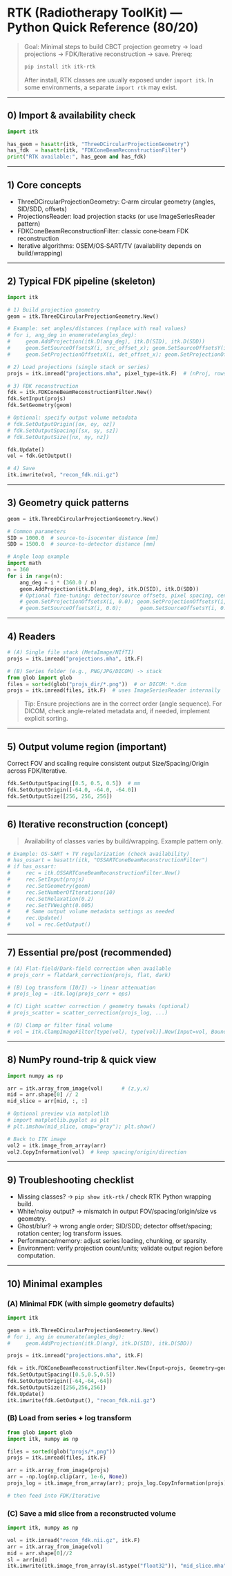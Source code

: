 # RTK (Radiotherapy ToolKit) — Python Quick Reference (80/20)

> Goal: Minimal steps to build CBCT projection geometry → load projections → FDK/Iterative reconstruction → save. Prereq:
>
> ```bash
> pip install itk itk-rtk
> ```
>
> After install, RTK classes are usually exposed under `import itk`. In some environments, a separate `import rtk` may exist.

---

## 0) Import & availability check

```python
import itk

has_geom = hasattr(itk, "ThreeDCircularProjectionGeometry")
has_fdk  = hasattr(itk, "FDKConeBeamReconstructionFilter")
print("RTK available:", has_geom and has_fdk)
```

---

## 1) Core concepts

- ThreeDCircularProjectionGeometry: C‑arm circular geometry (angles, SID/SDD, offsets)
- ProjectionsReader: load projection stacks (or use ImageSeriesReader pattern)
- FDKConeBeamReconstructionFilter: classic cone‑beam FDK reconstruction
- Iterative algorithms: OSEM/OS‑SART/TV (availability depends on build/wrapping)

---

## 2) Typical FDK pipeline (skeleton)

```python
import itk

# 1) Build projection geometry
geom = itk.ThreeDCircularProjectionGeometry.New()

# Example: set angles/distances (replace with real values)
# for i, ang_deg in enumerate(angles_deg):
#     geom.AddProjection(itk.D(ang_deg), itk.D(SID), itk.D(SDD))
#     geom.SetSourceOffsetsX(i, src_offset_x); geom.SetSourceOffsetsY(i, src_offset_y)
#     geom.SetProjectionOffsetsX(i, det_offset_x); geom.SetProjectionOffsetsY(i, det_offset_y)

# 2) Load projections (single stack or series)
projs = itk.imread("projections.mha", pixel_type=itk.F)  # (nProj, rows, cols) or (z,y,x)

# 3) FDK reconstruction
fdk = itk.FDKConeBeamReconstructionFilter.New()
fdk.SetInput(projs)
fdk.SetGeometry(geom)

# Optional: specify output volume metadata
# fdk.SetOutputOrigin([ox, oy, oz])
# fdk.SetOutputSpacing([sx, sy, sz])
# fdk.SetOutputSize([nx, ny, nz])

fdk.Update()
vol = fdk.GetOutput()

# 4) Save
itk.imwrite(vol, "recon_fdk.nii.gz")
```

---

## 3) Geometry quick patterns

```python
geom = itk.ThreeDCircularProjectionGeometry.New()

# Common parameters
SID = 1000.0  # source-to-isocenter distance [mm]
SDD = 1500.0  # source-to-detector distance [mm]

# Angle loop example
import math
n = 360
for i in range(n):
    ang_deg = i * (360.0 / n)
    geom.AddProjection(itk.D(ang_deg), itk.D(SID), itk.D(SDD))
    # Optional fine-tuning: detector/source offsets, pixel spacing, center of rotation shifts
    # geom.SetProjectionOffsetsX(i, 0.0); geom.SetProjectionOffsetsY(i, 0.0)
    # geom.SetSourceOffsetsX(i, 0.0);      geom.SetSourceOffsetsY(i, 0.0)
```

---

## 4) Readers

```python
# (A) Single file stack (MetaImage/NIfTI)
projs = itk.imread("projections.mha", itk.F)

# (B) Series folder (e.g., PNG/JPG/DICOM) -> stack
from glob import glob
files = sorted(glob("projs_dir/*.png"))  # or DICOM: *.dcm
projs = itk.imread(files, itk.F)  # uses ImageSeriesReader internally
```

> Tip: Ensure projections are in the correct order (angle sequence). For DICOM, check angle-related metadata and, if needed, implement explicit sorting.

---

## 5) Output volume region (important)

Correct FOV and scaling require consistent output Size/Spacing/Origin across FDK/Iterative.

```python
fdk.SetOutputSpacing([0.5, 0.5, 0.5])  # mm
fdk.SetOutputOrigin([-64.0, -64.0, -64.0])
fdk.SetOutputSize([256, 256, 256])
```

---

## 6) Iterative reconstruction (concept)

> Availability of classes varies by build/wrapping. Example pattern only.

```python
# Example: OS-SART + TV regularization (check availability)
# has_ossart = hasattr(itk, "OSSARTConeBeamReconstructionFilter")
# if has_ossart:
#     rec = itk.OSSARTConeBeamReconstructionFilter.New()
#     rec.SetInput(projs)
#     rec.SetGeometry(geom)
#     rec.SetNumberOfIterations(10)
#     rec.SetRelaxation(0.2)
#     rec.SetTVWeight(0.005)
#     # Same output volume metadata settings as needed
#     rec.Update()
#     vol = rec.GetOutput()
```

---

## 7) Essential pre/post (recommended)

```python
# (A) Flat-field/Dark-field correction when available
# projs_corr = flatdark_correction(projs, flat, dark)

# (B) Log transform (I0/I) -> linear attenuation
# projs_log = -itk.log(projs_corr + eps)

# (C) Light scatter correction / geometry tweaks (optional)
# projs_scatter = scatter_correction(projs_log, ...)

# (D) Clamp or filter final volume
# vol = itk.ClampImageFilter[type(vol), type(vol)].New(Input=vol, Bounds=[lo, hi]).GetOutput()
```

---

## 8) NumPy round-trip & quick view

```python
import numpy as np

arr = itk.array_from_image(vol)      # (z,y,x)
mid = arr.shape[0] // 2
mid_slice = arr[mid, :, :]

# Optional preview via matplotlib
# import matplotlib.pyplot as plt
# plt.imshow(mid_slice, cmap="gray"); plt.show()

# Back to ITK image
vol2 = itk.image_from_array(arr)
vol2.CopyInformation(vol)  # keep spacing/origin/direction
```

---

## 9) Troubleshooting checklist

- Missing classes? → `pip show itk-rtk` / check RTK Python wrapping build.
- White/noisy output? → mismatch in output FOV/spacing/origin/size vs geometry.
- Ghost/blur? → wrong angle order; SID/SDD; detector offset/spacing; rotation center; log transform issues.
- Performance/memory: adjust series loading, chunking, or sparsity.
- Environment: verify projection count/units; validate output region before computation.

---

## 10) Minimal examples

### (A) Minimal FDK (with simple geometry defaults)

```python
import itk

geom = itk.ThreeDCircularProjectionGeometry.New()
# for i, ang in enumerate(angles_deg):
#     geom.AddProjection(itk.D(ang), itk.D(SID), itk.D(SDD))

projs = itk.imread("projections.mha", itk.F)

fdk = itk.FDKConeBeamReconstructionFilter.New(Input=projs, Geometry=geom)
fdk.SetOutputSpacing([0.5,0.5,0.5])
fdk.SetOutputOrigin([-64,-64,-64])
fdk.SetOutputSize([256,256,256])
fdk.Update()
itk.imwrite(fdk.GetOutput(), "recon_fdk.nii.gz")
```

### (B) Load from series + log transform

```python
from glob import glob
import itk, numpy as np

files = sorted(glob("projs/*.png"))
projs = itk.imread(files, itk.F)

arr = itk.array_from_image(projs)
arr = -np.log(np.clip(arr, 1e-6, None))
projs_log = itk.image_from_array(arr); projs_log.CopyInformation(projs)

# then feed into FDK/Iterative
```

### (C) Save a mid slice from a reconstructed volume

```python
import itk, numpy as np

vol = itk.imread("recon_fdk.nii.gz", itk.F)
arr = itk.array_from_image(vol)
mid = arr.shape[0]//2
sl = arr[mid]
itk.imwrite(itk.image_from_array(sl.astype("float32")), "mid_slice.mha")
```

